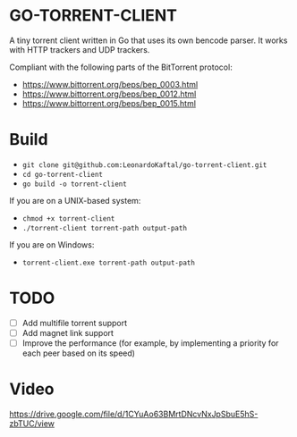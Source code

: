 # GO-TORRENT-CLIENT
A tiny torrent client written in Go that uses its own bencode parser. It works with HTTP trackers and UDP trackers.

Compliant with the following parts of the BitTorrent protocol:

- https://www.bittorrent.org/beps/bep_0003.html
- https://www.bittorrent.org/beps/bep_0012.html
- https://www.bittorrent.org/beps/bep_0015.html

# Build
- `git clone git@github.com:LeonardoKaftal/go-torrent-client.git`
- `cd go-torrent-client`
- `go build -o torrent-client`

If you are on a UNIX-based system:
- `chmod +x torrent-client`
- `./torrent-client torrent-path output-path`

If you are on Windows:
- `torrent-client.exe torrent-path output-path`

# TODO
- [ ] Add multifile torrent support
- [ ] Add magnet link support
- [ ] Improve the performance (for example, by implementing a priority for each peer based on its speed)

# Video
https://drive.google.com/file/d/1CYuAo63BMrtDNcvNxJpSbuE5hS-zbTUC/view

